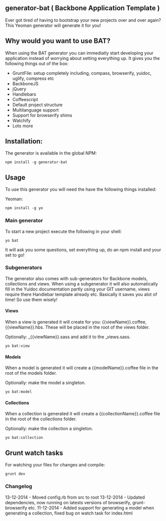 ## generator-bat ( Backbone Application Template )
Ever got tired of having to bootstrap your new projects over and over again? This Yeoman generator will generate it for you!

## Why would you want to use BAT?
When using the BAT generator you can immediatly start developing your application instead of worrying about setting everything up.
It gives you the following things out of the box:

- GruntFile: setup completely including, compass, browserify, yuidoc, uglify, compress etc
- BackboneJS
- jQuery
- Handlebars
- Coffeescript
- Default project structure
- Multilanguage support
- Support for browserify shims
- Watchify
- Lots more

## Installation:
The generator is available in the global NPM:

```shell
npm install -g generator-bat
```

## Usage

To use this generator you will need the have the following things installed:

Yeoman:
```shell
npm install -g yo
```

### Main generator
To start a new project execute the following in your shell:

```shell
yo bat
```

It will ask you some questions, set everything up, do an npm install and your set to go!

### Subgenerators
The generator also comes with sub-generators for Backbone models, collections and views.
When using a subgenerator it will also automatically fill in the Yuidoc documentation partly
using your GIT username, views require there Handlebar template already etc. Basically it saves you
alot of time! So use them wisely!

#### Views
When a view is generated it will create for you: {{viewName}}.coffee, {{viewName}}.hbs. These will be placed in
the root of the views folder.

Optionally: _{{viewName}}.sass and add it to the _views.sass.

```shell
yo bat:view
```

#### Models
When a model is generated it will create a {{modelName}}.coffee file in the root of the models folder.

Optionally: make the model a singleton.

```shell
yo bat:model
```

#### Collections
When a collection is generated it will create a {{collectionName}}.coffee file in the root of the collections folder.

Optionally: make the collection a singleton.

```shell
yo bat:collection
```

## Grunt watch tasks
For watching your files for changes and compile:

```shell
grunt dev
```

### Changelog
13-12-2014 - Moved config.rb from src to root
13-12-2014 - Updated dependencies, now running on latests versions of browserify, grunt-browserify etc.
11-12-2014 - Added support for generating a model when generating a collection, fixed bug on watch task for index.html



